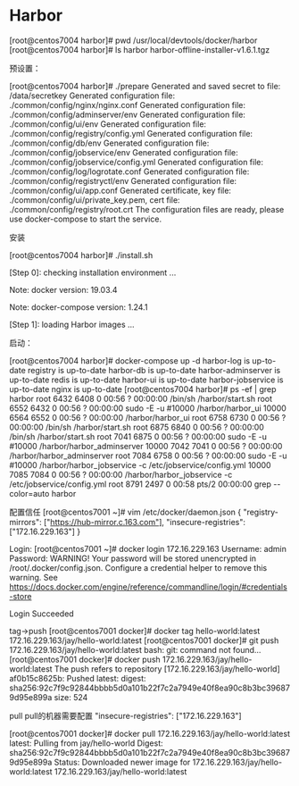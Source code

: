 # Harbor

[root@centos7004 harbor]# pwd
/usr/local/devtools/docker/harbor
[root@centos7004 harbor]# ls
harbor  harbor-offline-installer-v1.6.1.tgz





预设置：

[root@centos7004 harbor]# ./prepare 
Generated and saved secret to file: /data/secretkey
Generated configuration file: ./common/config/nginx/nginx.conf
Generated configuration file: ./common/config/adminserver/env
Generated configuration file: ./common/config/ui/env
Generated configuration file: ./common/config/registry/config.yml
Generated configuration file: ./common/config/db/env
Generated configuration file: ./common/config/jobservice/env
Generated configuration file: ./common/config/jobservice/config.yml
Generated configuration file: ./common/config/log/logrotate.conf
Generated configuration file: ./common/config/registryctl/env
Generated configuration file: ./common/config/ui/app.conf
Generated certificate, key file: ./common/config/ui/private_key.pem, cert file: ./common/config/registry/root.crt
The configuration files are ready, please use docker-compose to start the service. 





安装

[root@centos7004 harbor]# ./install.sh 

[Step 0]: checking installation environment ...

Note: docker version: 19.03.4

Note: docker-compose version: 1.24.1

[Step 1]: loading Harbor images ...







启动：

[root@centos7004 harbor]# docker-compose up -d
harbor-log is up-to-date
registry is up-to-date
harbor-db is up-to-date
harbor-adminserver is up-to-date
redis is up-to-date
harbor-ui is up-to-date
harbor-jobservice is up-to-date
nginx is up-to-date
[root@centos7004 harbor]# ps -ef | grep harbor
root       6432   6408  0 00:56 ?        00:00:00 /bin/sh /harbor/start.sh
root       6552   6432  0 00:56 ?        00:00:00 sudo -E -u #10000 /harbor/harbor_ui
10000      6564   6552  0 00:56 ?        00:00:00 /harbor/harbor_ui
root       6758   6730  0 00:56 ?        00:00:00 /bin/sh /harbor/start.sh
root       6875   6840  0 00:56 ?        00:00:00 /bin/sh /harbor/start.sh
root       7041   6875  0 00:56 ?        00:00:00 sudo -E -u #10000 /harbor/harbor_adminserver
10000      7042   7041  0 00:56 ?        00:00:00 /harbor/harbor_adminserver
root       7084   6758  0 00:56 ?        00:00:00 sudo -E -u #10000 /harbor/harbor_jobservice -c /etc/jobservice/config.yml
10000      7085   7084  0 00:56 ?        00:00:00 /harbor/harbor_jobservice -c /etc/jobservice/config.yml
root       8791   2497  0 00:58 pts/2    00:00:00 grep --color=auto harbor





配置信任
[root@centos7001 ~]# vim /etc/docker/daemon.json 
{
        "registry-mirrors": ["https://hub-mirror.c.163.com"],
        "insecure-registries": ["172.16.229.163"]
}



Login:
[root@centos7001 ~]# docker login 172.16.229.163
Username: admin
Password: 
WARNING! Your password will be stored unencrypted in /root/.docker/config.json.
Configure a credential helper to remove this warning. See
https://docs.docker.com/engine/reference/commandline/login/#credentials-store

Login Succeeded





tag->push
[root@centos7001 docker]# docker tag hello-world:latest 172.16.229.163/jay/hello-world:latest
[root@centos7001 docker]# git push  172.16.229.163/jay/hello-world:latest
bash: git: command not found...
[root@centos7001 docker]# docker  push  172.16.229.163/jay/hello-world:latest
The push refers to repository [172.16.229.163/jay/hello-world]
af0b15c8625b: Pushed 
latest: digest: sha256:92c7f9c92844bbbb5d0a101b22f7c2a7949e40f8ea90c8b3bc396879d95e899a size: 524





pull
pull的机器需要配置 "insecure-registries": ["172.16.229.163"]

[root@centos7001 docker]# docker pull 172.16.229.163/jay/hello-world:latest
latest: Pulling from jay/hello-world
Digest: sha256:92c7f9c92844bbbb5d0a101b22f7c2a7949e40f8ea90c8b3bc396879d95e899a
Status: Downloaded newer image for 172.16.229.163/jay/hello-world:latest
172.16.229.163/jay/hello-world:latest